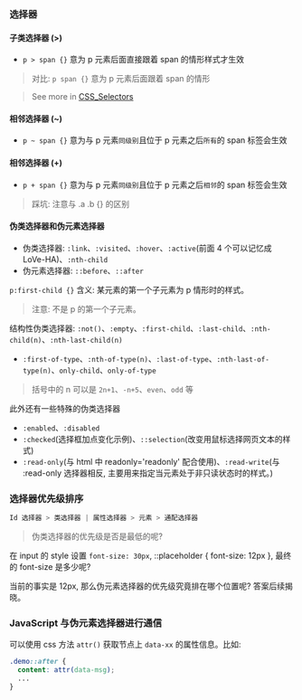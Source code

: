 <!--
abbrlink: 6lj5kmln
-->

### 选择器

#### 子类选择器 (>)

* `p > span {}` 意为 p 元素后面直接跟着 span 的情形样式才生效

> 对比: `p span {}` 意为 p 元素后面跟着 span 的情形

> See more in [CSS_Selectors](http://developer.mozilla.org/en-US/docs/Web/CSS/CSS_Selectors)

#### 相邻选择器 (~)

* `p ~ span {}` 意为与 p 元素`同级别`且位于 p 元素之后`所有`的 span 标签会生效

#### 相邻选择器 (+)

* `p + span {}` 意为与 p 元素`同级别`且位于 p 元素之后`相邻`的 span 标签会生效

> 踩坑: 注意与 .a .b {} 的区别

#### 伪类选择器和伪元素选择器

* 伪类选择器: `:link`、`:visited`、`:hover`、`:active`(前面 4 个可以记忆成 LoVe-HA)、`:nth-child`
* 伪元素选择器: `::before`、`::after`

`p:first-child {}` 含义: 某元素的第一个子元素为 p 情形时的样式。

> 注意: 不是 p 的第一个子元素。

结构性伪类选择器: `:not()`、`:empty`、`:first-child`、`:last-child`、`:nth-child(n)`、`:nth-last-child(n)`
* `:first-of-type`、`:nth-of-type(n)`、`:last-of-type`、`:nth-last-of-type(n)`、`only-child`、`only-of-type`

> 括号中的 n 可以是 `2n+1`、`-n+5`、`even`、`odd` 等

此外还有一些特殊的伪类选择器

* `:enabled`、`:disabled`
* `:checked`(选择框加点变化示例)、`::selection`(改变用鼠标选择网页文本的样式)
* `:read-only`(与 html 中 readonly='readonly' 配合使用)、`:read-write`(与 :read-only 选择器相反, 主要用来指定当元素处于非只读状态时的样式。)

### 选择器优先级排序

```js
Id 选择器 > 类选择器 | 属性选择器 > 元素 > 通配选择器
```

> 伪类选择器的优先级是否是最低的呢?

在 input 的 style 设置 `font-size: 30px`, ::placeholder { font-size: 12px }, 最终的 font-size 是多少呢?

当前的事实是 12px, 那么伪元素选择器的优先级究竟排在哪个位置呢? 答案后续揭晓。

### JavaScript 与伪元素选择器进行通信

可以使用 css 方法 `attr()` 获取节点上 `data-xx` 的属性信息。比如:

```css
.demo::after {
  content: attr(data-msg);
  ...
}
```
